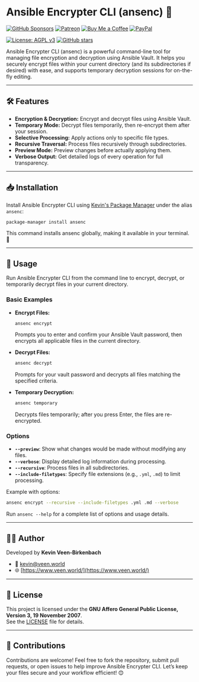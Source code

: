# Ansible Encrypter CLI (ansenc) 🔐
[![GitHub Sponsors](https://img.shields.io/badge/Sponsor-GitHub%20Sponsors-blue?logo=github)](https://github.com/sponsors/kevinveenbirkenbach) [![Patreon](https://img.shields.io/badge/Support-Patreon-orange?logo=patreon)](https://www.patreon.com/c/kevinveenbirkenbach) [![Buy Me a Coffee](https://img.shields.io/badge/Buy%20me%20a%20Coffee-Funding-yellow?logo=buymeacoffee)](https://buymeacoffee.com/kevinveenbirkenbach) [![PayPal](https://img.shields.io/badge/Donate-PayPal-blue?logo=paypal)](https://s.veen.world/paypaldonate)


[![License: AGPL v3](https://img.shields.io/badge/License-AGPL%20v3-blue.svg)](https://www.gnu.org/licenses/agpl-3.0.en.html) [![GitHub stars](https://img.shields.io/github/stars/kevinveenbirkenbach/ansible-encrypter.svg?style=social)](https://github.com/kevinveenbirkenbach/ansible-encrypter/stargazers)

Ansible Encrypter CLI (ansenc) is a powerful command-line tool for managing file encryption and decryption using Ansible Vault. It helps you securely encrypt files within your current directory (and its subdirectories if desired) with ease, and supports temporary decryption sessions for on-the-fly editing.

---

## 🛠 Features

- **Encryption & Decryption:** Encrypt and decrypt files using Ansible Vault.
- **Temporary Mode:** Decrypt files temporarily, then re-encrypt them after your session.
- **Selective Processing:** Apply actions only to specific file types.
- **Recursive Traversal:** Process files recursively through subdirectories.
- **Preview Mode:** Preview changes before actually applying them.
- **Verbose Output:** Get detailed logs of every operation for full transparency.

---

## 📥 Installation

Install Ansible Encrypter CLI using [Kevin's Package Manager](https://github.com/kevinveenbirkenbach/package-manager) under the alias `ansenc`:

```bash
package-manager install ansenc
```

This command installs ansenc globally, making it available in your terminal. 🚀

---

## 🚀 Usage

Run Ansible Encrypter CLI from the command line to encrypt, decrypt, or temporarily decrypt files in your current directory.

### Basic Examples

- **Encrypt Files:**
  ```bash
  ansenc encrypt
  ```
  Prompts you to enter and confirm your Ansible Vault password, then encrypts all applicable files in the current directory.

- **Decrypt Files:**
  ```bash
  ansenc decrypt
  ```
  Prompts for your vault password and decrypts all files matching the specified criteria.

- **Temporary Decryption:**
  ```bash
  ansenc temporary
  ```
  Decrypts files temporarily; after you press Enter, the files are re-encrypted.

### Options

- **`--preview`**: Show what changes would be made without modifying any files.
- **`--verbose`**: Display detailed log information during processing.
- **`--recursive`**: Process files in all subdirectories.
- **`--include-filetypes`**: Specify file extensions (e.g., `.yml`, `.md`) to limit processing.

Example with options:
```bash
ansenc encrypt --recursive --include-filetypes .yml .md --verbose
```

Run `ansenc --help` for a complete list of options and usage details.

---

## 🧑‍💻 Author

Developed by **Kevin Veen-Birkenbach**  
- 📧 [kevin@veen.world](mailto:kevin@veen.world)  
- 🌐 [https://www.veen.world/](https://www.veen.world/)

---

## 📜 License

This project is licensed under the **GNU Affero General Public License, Version 3, 19 November 2007**.  
See the [LICENSE](./LICENSE) file for details.

---

## 🤝 Contributions

Contributions are welcome! Feel free to fork the repository, submit pull requests, or open issues to help improve Ansible Encrypter CLI. Let’s keep your files secure and your workflow efficient! 😊
